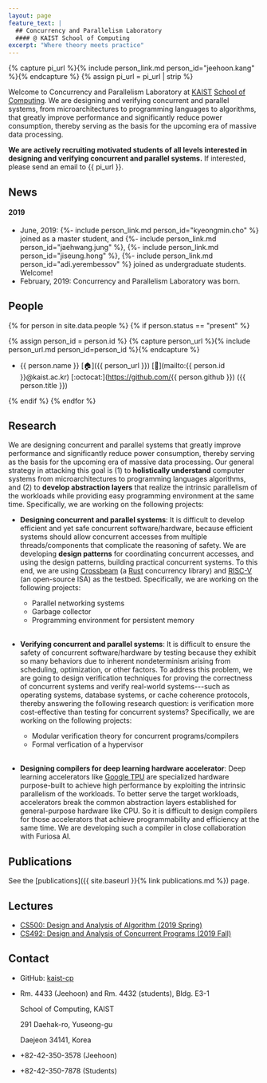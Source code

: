 ```yaml
---
layout: page
feature_text: |
  ## Concurrency and Parallelism Laboratory
  #### @ KAIST School of Computing
excerpt: "Where theory meets practice"
---
```


{% capture pi_url %}{% include person_link.md person_id="jeehoon.kang" %}{% endcapture %}
{% assign pi_url = pi_url | strip %}

Welcome to Concurrency and Parallelism Laboratory at [KAIST](https://www.kaist.ac.kr) [School of
Computing](https://cs.kaist.ac.kr). We are designing and verifying concurrent and parallel systems,
from microarchitectures to programming languages to algorithms, that greatly improve performance and
significantly reduce power consumption, thereby serving as the basis for the upcoming era of massive
data processing.

**We are actively recruiting motivated students of all levels interested in designing and verifying
concurrent and parallel systems.** If interested, please send an email to {{ pi_url }}.



## News

#### 2019

- June, 2019: {%- include person_link.md person_id="kyeongmin.cho" %} joined as a master student,
  and {%- include person_link.md person_id="jaehwang.jung" %}, {%- include person_link.md
  person_id="jiseung.hong" %}, {%- include person_link.md
  person_id="adi.yerembessov" %} joined as undergraduate students. Welcome!
- February, 2019: Concurrency and Parallelism Laboratory was born.



## People

{% for person in site.data.people %}
{% if person.status == "present" %}

{% assign person_id = person.id %}
{% capture person_url %}{% include person_url.md person_id=person_id %}{% endcapture %}

- {{ person.name }}
  [:house:]({{ person_url }})
  [:e-mail:](mailto:{{ person.id }}@kaist.ac.kr)
  [:octocat:](https://github.com/{{ person.github }})
  ({{ person.title }})

{% endif %}
{% endfor %}



## Research

We are designing concurrent and parallel systems that greatly improve performance and significantly
reduce power consumption, thereby serving as the basis for the upcoming era of massive data
processing. Our general strategy in attacking this goal is (1) to **holistically understand**
computer systems from microarchitectures to programming languages algorithms, and (2) to **develop
abstraction layers** that realize the intrinsic parallelism of the workloads while providing easy
programming environment at the same time. Specifically, we are working on the following projects:

- **Designing concurrent and parallel systems**: It is difficult to develop efficient and yet safe
  concurrent software/hardware, because efficient systems should allow concurrent accesses from
  multiple threads/components that complicate the reasoning of safety. We are developing **design
  patterns** for coordinating concurrent accesses, and using the design patterns, building practical
  concurrent systems. To this end, we are using
  [Crossbeam](https://github.com/crossbeam-rs/crossbeam) (a [Rust](https://www.rust-lang.org)
  concurrency library) and [RISC-V](https://riscv.org/) (an open-source ISA) as the
  testbed. Specifically, we are working on the following projects:

  + Parallel networking systems
  + Garbage collector
  + Programming environment for persistent memory

  <br />

- **Verifying concurrent and parallel systems**: It is difficult to ensure the safety of concurrent
  software/hardware by testing because they exhibit so many behaviors due to inherent nondeterminism
  arising from scheduling, optimization, or other factors. To address this problem, we are going to
  design verification techniques for proving the correctness of concurrent systems and verify
  real-world systems---such as operating systems, database systems, or cache coherence protocols,
  thereby answering the following research question: is verification more cost-effective than
  testing for concurrent systems?  Specifically, we are working on the following projects:

  + Modular verification theory for concurrent programs/compilers
  + Formal verfication of a hypervisor

  <br />

- **Designing compilers for deep learning hardware accelerator**: Deep learning accelerators like
  [Google TPU](https://cloud.google.com/tpu/) are specialized hardware purpose-built to achieve high
  performance by exploiting the intrinsic parallelism of the workloads. To better serve the target
  workloads, accelerators break the common abstraction layers established for general-purpose
  hardware like CPU. So it is difficult to design compilers for those accelerators that achieve
  programmability and efficiency at the same time. We are developing such a compiler in close
  collaboration with Furiosa AI.


## Publications

See the [publications]({{ site.baseurl }}{% link publications.md %}) page.


## Lectures

- [CS500: Design and Analysis of Algorithm (2019 Spring)](https://github.com/kaist-cp/cs500-2019s)
- [CS492: Design and Analysis of Concurrent Programs (2019 Fall)](https://github.com/kaist-cp/cs492-concur)


## Contact

- GitHub: [kaist-cp](https://github.com/kaist-cp)

- Rm. 4433 (Jeehoon) and Rm. 4432 (students), Bldg. E3-1

  School of Computing, KAIST

  291 Daehak-ro, Yuseong-gu

  Daejeon 34141, Korea

- +82-42-350-3578 (Jeehoon)
- +82-42-350-7878 (Students)
